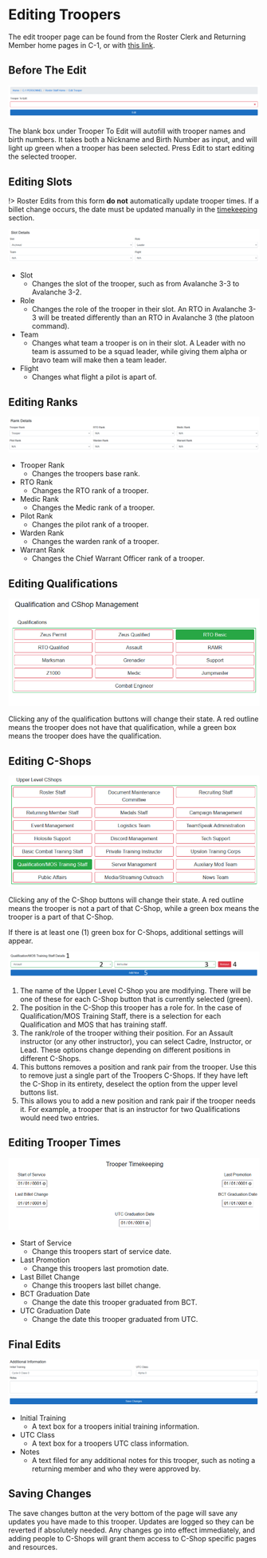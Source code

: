 <!-- docs/c1/editing-troopers.md -->
# Editing Troopers
The edit trooper page can be found from the Roster Clerk and Returning Member home pages in C-1, or with [this link](https://s4.501stlegion-a3.com/c1/roster/edit).

## Before The Edit

![pre-edit-display](../_media/trooper-edit/pre-edit.png)

The blank box under Trooper To Edit will autofill with trooper names and birth numbers. It takes both a Nickname and Birth Number as input, and will light up green when a trooper has been selected. Press Edit to start editing the selected trooper.

## Editing Slots

!> Roster Edits from this form **do not** automatically update trooper times. If a billet change occurs, the date must be updated manually in the [timekeeping](#editing-trooper-times) section.

![slots-display](../_media/trooper-edit/slots.png)

- Slot
    - Changes the slot of the trooper, such as from Avalanche 3-3 to Avalanche 3-2.
- Role
    - Changes the role of the trooper in their slot. An RTO in Avalanche 3-3 will be treated differently than an RTO in Avalanche 3 (the platoon command).
- Team
    - Changes what team a trooper is on in their slot. A Leader with no team is assumed to be a squad leader, while giving them alpha or bravo team will make then a team leader.
- Flight
    - Changes what flight a pilot is apart of.

## Editing Ranks

![ranks-display](../_media/trooper-edit/ranks.png)

- Trooper Rank
    - Changes the troopers base rank.
- RTO Rank
    - Changes the RTO rank of a trooper.
- Medic Rank
    - Changes the Medic rank of a trooper.
- Pilot Rank
    - Changes the pilot rank of a trooper.
- Warden Rank
    - Changes the warden rank of a trooper.
- Warrant Rank
    - Changes the Chief Warrant Officer rank of a trooper.

## Editing Qualifications

![quals-display](../_media/trooper-edit/quals.png)

Clicking any of the qualification buttons will change their state. A red outline means the trooper does not have that qualification, while a green box means the trooper does have the qualification.

## Editing C-Shops

![upper-cshops-display](../_media/trooper-edit/upper-cshops.png)

Clicking any of the C-Shop buttons will change their state. A red outline means the trooper is not a part of that C-Shop, while a green box means the trooper is a part of that C-Shop.

If there is at least one (1) green box for C-Shops, additional settings will appear.

![detailed-cshops-display](../_media/trooper-edit/detailed-cshops.png)

1. The name of the Upper Level C-Shop you are modifying. There will be one of these for each C-Shop button that is currently selected (green).
2. The position in the C-Shop this trooper has a role for. In the case of Qualification/MOS Training Staff, there is a selection for each Qualification and MOS that has training staff.
3. The rank/role of the trooper withing their position. For an Assault instructor (or any other instructor), you can select Cadre, Instructor, or Lead. These options change depending on different positions in different C-Shops.
4. This buttons removes a position and rank pair from the trooper. Use this to remove just a single part of the Troopers C-Shops. If they have left the C-Shop in its entirety, deselect the option from the upper level buttons list.
5. This allows you to add a new position and rank pair if the trooper needs it. For example, a trooper that is an instructor for two Qualifications would need two entries.

## Editing Trooper Times

![times-display](../_media/trooper-edit/times.png)

- Start of Service
    - Change this troopers start of service date.
- Last Promotion
    - Change this troopers last promotion date.
- Last Billet Change
    - Change this troopers last billet change.
- BCT Graduation Date
    - Change the date this trooper graduated from BCT.
- UTC Graduation Date
    - Change the date this trooper graduated from UTC.

## Final Edits

![final-info-display](../_media/trooper-edit/final-info.png)

- Initial Training
    - A text box for a troopers initial training information.
- UTC Class
    - A text box for a troopers UTC class information.
- Notes
    - A text filed for any additional notes for this trooper, such as noting a returning member and who they were approved by.

## Saving Changes

The save changes button at the very bottom of the page will save any updates you have made to this trooper. Updates are logged so they can be reverted if absolutely needed. Any changes go into effect immediately, and adding people to C-Shops will grant them access to C-Shop specific pages and resources.